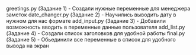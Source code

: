 greetings.py (Задание 1) - Создали нужные переменные для менеджера заметок
date_changer.py (Задание 2) - Научились выводить дату в нужном для нас формате
add_input.py (Задание 3) - Добавили возможность вводить в переменные данные пользователя
add_list.py (Задание 4) - Создали список заголовков для удобной работы 
final.py (Задание 5) - Обьединили все переменные в список для удобного  вывода на экран
